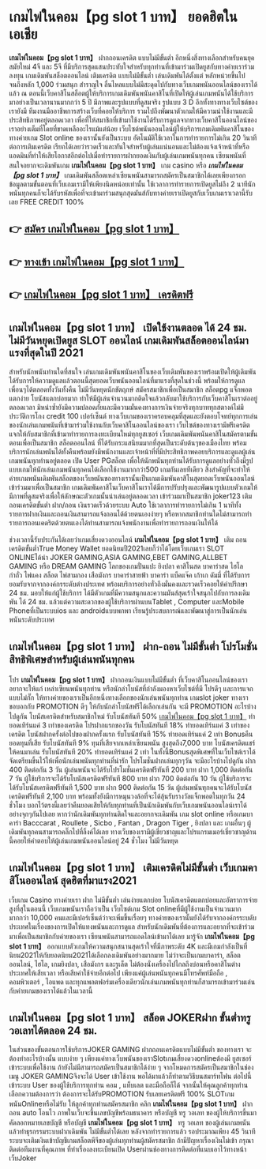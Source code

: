 # เกมไพ่ในคอม【pg slot 1 บาท】  ยอดฮิตในเอเชีย 

**เกมไพ่ในคอม【pg slot 1 บาท】** ฝากถอนเครดิต แบบไม่มีขั้นต่ำ  อีกหนึ่งสิ่งทางเลือกสำหรับคนยุคสมัยใหม่ 4จี และ 5จี ที่มีบริการสุดแสนประทับใจสำหรับทุกท่านที่เข้ามาร่วมเปิดยูสกับทางค่ายเราร่วมลงทุน เกมเดิมพันสล็อตออนไลน์ เติมเครดิต แบบไม่มีขั้นต่ำ เล่นเดิมพันได้ตั้งแต่ หลักหน่วยขึ้นไปจนถึงหลัก 1,000 ร่วมสนุก สำราญใจ ลื่นไหลแบบไม่มีสะดุดไปกับทางเว็บเกมพนันออนไลน์ของเราได้แล้ว ณ ตอนนี้เว็บคาสิโนสล็อตผู้ให้บริการเกมเดิมพันพนันคาสิโนที่เปิดให้ผู้เล่นเกมพนันได้ใช้บริการมาอย่างเป็นเวลานานมากกว่า 5 ปี มีภาพและรูปแบบที่ดูสมจริง รูปแบบ 3 D
อีกทั้งทางทางเว็บไซต์ของเรายังมี ทีมงานมืออาชีพการสร้างเว็บที่คอยให้บริการ  รวมไปถึงพัฒนาตัวเกมให้มีความน่าใช้งานและมีประสิทธิภาพอยู่ตลอดเวลา เพื่อที่ให้สมาชิกที่เข้ามาใช้งานได้รับการดูแลจากทางเว็บคาสิโนออนไลน์ของเราอย่างเต็มที่โดยที่ขาดเหลืออะไรแม้แต่น้อย เว็บไซต์พนันออนไลน์ผู้ให้บริการเกมเดิมพันคาสิโนของทางค่ายเกม Slot online ของเรานั้นยังเป็นระบบ อัตโนมัติใช้เวลาในการทำรายการไม่เกิน 20 วินาที ต่อการเติมเครดิต เรียกได้เลยว่ารวดเร็วและทันใจสำหรับผู้เล่นแน่นอนและไม่ต้องแจ้งเจ้าหน้าที่หรือแอดมินที่ทำให้เสียโอกาสอีกต่อไปเมื่อทำรายการฝากยอดเงินกับผู้เล่นเกมพนันทุกคน
เซียนพนันที่สนใจอยากจะเดิมพันเกม **เกมไพ่ในคอม【pg slot 1 บาท】** เกม casino  หรือ ***เกมไพ่ในคอม【pg slot 1 บาท】*** เกมเดิมพันสล็อตเหล่าเซียนพนันสามารถสมัครเป็นสมาชิกได้เลยเพียงกรอกข้อมูลตามขั้นตอนที่เว็บเกมเรามีให้เพียงนิดหน่อยเท่านั้น ใช้เวลาการทำรายการเปิดยูสไม่ถึง 2 นาทีนักพนันทุกคนก็จะได้รับรหัสเพื่อที่จะเข้ามาร่วมสนุกสุดมันส์กับทางค่ายเราเปิดยูสกับเว็บเกมเราเวลานี้รับเลย FREE CREDIT 100%

## 👉 [สมัคร เกมไพ่ในคอม【pg slot 1 บาท】](https://archa888.com/)
## 👉 [ทางเข้า เกมไพ่ในคอม【pg slot 1 บาท】](https://archa888.com/)
## 👉 [เกมไพ่ในคอม【pg slot 1 บาท】 เครดิตฟรี](https://archa888.com/)

## เกมไพ่ในคอม【pg slot 1 บาท】 เปิดใช้งานตลอด ได้ 24 ชม. ไม่มีวันหยุดเปิดยูส SLOT ออนไลน์ เกมเดิมพันสล็อตออนไลน์มาแรงที่สุดในปี 2021

สำหรับนักพนันท่านใดที่สนใจ เล่นเกมเดิมพันพนันคาสิโนของเว็บเดิมพันของเราพร้อมเปิดให้ผู้เดิมพันได้รับการให้ความดูแลแล้วตอนนี้สุดยอดเว็บพนันออนไลน์ที่มาแรงที่สุดในช่วงนี้ พร้อมให้การดูแลเพื่อนๆได้ตลอดทั้งวันทั้งคืน ไม่มีวันหยุดนักขัตฤกษ์ สมัครสมาชิกเพื่อเป็นสมาชิก สล็อตpg แจ็กพอตแตกง่าย โบนัสแตกบ่อยมาก ทำให้มีผู้เล่นจำนวนมากติดใจแล้วกลับมาใช้บริการกับเว็บคาสิโนเราต่ออยู่ตลอดเวลา มิหนำซ้ำยังมีความปลอดภัยและมีความมั่นคงทางการเงินจ่ายจริงทุกบาททุกสตางค์ไม่มีประวัติการโกง credit 100 เปอร์เซ็นต์ ทางเว็บเกมของเราครอบคลุมที่สุดและยังตอบโจทย์ทุกการเล่นของนักเล่นเกมพนันที่เข้ามาร่วมใช้งานกับเว็บคาสิโนออนไลน์ของเรา
เว็บไซต์ของทางเรามีฟรีเครดิตแจกให้กับสมาชิกที่เข้ามาทำรายการลงทะเบียนใหม่ทุกยูสเซอร์ เว็บเกมเดิมพันพนันคาสิโนสมัครตามขั้นตอนเพื่อเป็นสมาชิก สล็อตออนไลน์ ที่ได้รับกระแสนิยมมากที่สุดเป็นระดับต้นๆของเมืองไทย พร้อมบริการนักเล่นพนันได้ทั้งคืนพร้อมยังมีพนักงานและเจ้าหน้าที่ที่มีประสิทธิภาพคอยบริการและดูแลผู้เล่นเกมพนันทุกท่านอยู่ตลอด เปิด User PGสล็อต เพื่อให้นักพนันทุกท่านได้รับการดูแลอย่างทั่วถึงมีรูปแบบเกมให้นักเล่นเกมพนันทุกคนได้เลือกใช้งานมากกว่า500 เกมกันเลยทีเดียว
สิ่งสำคัญที่จะทำให้ค่ายเกมพนันเดิมพันสล็อตของเว็บพนันของทางเรานั้นเป็นเกมเดิมพันคาสิโนสุดยอดเว็บพนันออนไลน์ เข้าร่วมมาเพื่อเป็นสมาชิก  เกมเดิมพันคาสิโนเว็บคาสิโนเราได้มีการปรับปรุงและพัฒนารูปแบบตัวเกมให้มีภาพที่ดูสมจริงเพื่อให้ลักษณะตัวเกมนั้นน่าเล่นอยู่ตลอดเวลา เข้าร่วมมาเป็นสมาชิก joker123 เติม ถอนเครดิตขั้นต่ำ ฝาก/ถอน เงินรวดเร็วด้วยระบบ Auto ใช้เวลาการทำรายการไม่เกิน 1 นาทีทั้งรายการฝากเงินและถอนเงินสามารถแจ้งถอนได้ด้วยตนเองง่ายๆ หรือหากสมาชิกท่านใดไม่สามารถทำรายการถอนเคดริตด้วยตนเองได้ท่านสามารถแจ้งพนักงานเพื่อทำรายการถอนเงินให้ได้

ช่วงเวลานี้รับประกันได้เลยว่าเกมเสี่ยงดวงออนไลน์ **เกมไพ่ในคอม【pg slot 1 บาท】** เติม ถอนเครดิตขั้นต่ำTrue Money Wallet ยอดนิยมปี2021เลยก็ว่าได้โดยเว็บเกมเรา SLOT ONLINEได้นำ  JOKER GAMING,ASIA GAMING,EBET GAMING,ALLBET GAMING หรือ DREAM GAMING โลกของเกมปั่นแปะ ยิงปลา คาสิโนสด บาคาร่าสด ไฮโล กำถั่ว ไพ่แคง สล็อต ไพ่สามกอง เสือมังกร บาคาร่าสายฟ้า บาคาร่า แบ็คแจ๊ค เก้าเก ดัมมี่ ที่ได้รับการยอมรับจากจากองค์กรระดับต่างประเทศ พร้อมบริการอย่างทั่วถึงมั่นคงและรวดเร็วคอยให้คำปรึกษา 24 ชม. มอบให้แก่ผู้ใช้บริการ ได้มีตัวเกมที่มีความสนุกและความมันส์สุดเร้าใจสนุกไปกับการลงเดิมพัน ได้ 24 ชม. แล้วแต่ความสะดวกของผู้ใช้บริการผ่านบนTablet , Computer และMobile Phoneที่เป็นระบบios และ androidแบบพกพา เรียนรู้ประสบการณ์และพัฒนาสู่การเป็นนักเล่นพนันระดับประเทศ

## เกมไพ่ในคอม【pg slot 1 บาท】 ฝาก-ถอน ไม่มีขั้นต่ำ โปรโมชั่นสิทธิพิเศษสำหรับผู้เล่นพนันทุกคน

โปร **เกมไพ่ในคอม【pg slot 1 บาท】** ฝากถอนเงินแบบไม่มีขั้นต่ำ ที่เว็บคาสิโนออนไลน์ของเราอยากจะให้แก่  เหล่าเซียนพนันทุกท่าน หรือนักล่าโบนัสที่กำลังมองหาเว็บไซต์ที่มี โปรดีๆ และการแจกแบบไม่กั๊ก ให้ทางค่ายของเราเป็นอีกหนึ่งทางเลือกของนักเล่นพนันทุกท่าน เกมslot joker ทางเรา ขอบอกกับ PROMOTION ดีๆ ให้กับนักล่าโบนัสฟรีได้เลือกเล่นกัน จะมี PROMOTION อะไรบ้างไปดูกัน
โบนัสเครดิตสำหรับสมาชิกใหม่ รับโบนัสทันที 50% [เกมไพ่ในคอม【pg slot 1 บาท】](https://archa888.com/) ทำยอดเทิร์นแค่ 3 เท่าของเครดิต
โปรฝากแรกของวัน รับโบนัสทันที 18% ทำยอดเทิร์นแค่ 3 เท่าของเครดิต
โบนัสฝากครั้งต่อไปของฝากครั้งแรก รับโบนัสทันที 15% ทำยอดเทิร์นแค่ 2 เท่า
Bonusคืนยอดทุนที่เสีย รับโบนัสทันที 9% ทุนที่เสียจากเหล่าเซียนพนัน สูงสุดถึง7,000 บาท
โบนัสเครดิตแชร์ให้คนมาเล่น รับโบนัสทันที 20% ทำยอดเทิร์นแค่ 2 เท่า
ในทั้งนี้Bonusสุดพิเศษที่ในเว็บไซต์เราได้จัดเตรียมขึ้นไว้ให้เพื่อนักเล่นพนันทุกท่านที่น่ารัก โปรโมชั่นฝากเล่นทุกๆวัน จะมีอะไรบ้างไปดูกัน
ฝาก 400 ติดต่อกัน 3 วัน ผู้เล่นพนันจะได้รับโปรโมชั่นเครดิตฟรีทันที 200 บาท
ฝาก 1,000 ติดต่อกัน 7 วัน ผู้ใช้บริการจะได้รับโบนัสเครดิตฟรีทันที 800 บาท
ฝาก 700 ติดต่อกัน 10 วัน ผู้ใช้บริการจะได้รับโบนัสเครดิตฟรีทันที 1,500 บาท
ฝาก 900 ติดต่อกัน 15 วัน ผู้เล่นพนันทุกคนจะได้รับโบนัสเครดิตฟรีทันที 2,100 บาท
พร้อมทั้งยังมีการหมุนวงล้อที่จะได้ลุ้นรับรางวัลแจ็กพอตในทุกวัน 24 ชั่วโมง บอกไว้ตรงนี้เลยว่าคืนยอดเสียให้กับทุกท่านที่เป็นนักเดิมพันกับเว็บเกมพนันออนไลน์เราได้อย่างจุกๆกันไปเลย หากว่านักเดิมพันทุกท่านติดใจและอยากจะเดิมพัน เกม slot online หรือเกมบาคาร่า Bacccarat , Roullete , Sicbo , Fantan , Dragon Tiger , ยิงปลา และ เกมอื่นๆ ผู้เดิมพันทุกคนสามารถคลิ๊กไปที่ลิ้งค์ได้เลย ทางเว็บของเรามีผู้เชี่ยวชาญและโปรแกรมเมอร์เชี่ยวชาญด้านนี้คอยให้คำตอบให้ผู้เล่นเกมพนันออนไลน์อยู่ 24 ชั่วโมง ไม่มีวันหยุด

## เกมไพ่ในคอม【pg slot 1 บาท】 เติมเครดิตไม่มีขั้นต่ำ  เว็บเกมคาสิโนออนไลน์ สุดฮิตที่มาแรง2021

เว็บเกม Casino ทางค่ายเรา ฝาก ไม่มีขั้นต่ำ เล่นง่ายแตกบ่อย โบนัสเครดิตแตกบ่อยและอัตราการจ่ายสูงที่สุในตอนนี้ เว็บเกมพนันเราถือว่าเป็น เว็บไซต์เกม Slot onlineที่มีผู้ใช้งานเป็นจำนวนมากมากกว่า 10,000 คนและมีเปอร์เซ็นต์ว่าจะเพิ่มขึ้นเรื่อยๆ ทางค่ายของเรานั้นยังได้รับจากองค์กรระบดับประเทศในเรื่องของการเปิดให้แทงพนันและการดูแล สำหรับนักเดิมพันที่ต้องการและอยากที่จะเข้าร่วมมาเพื่อเป็นสมาชิกกับค่ายของเรา เซียนพนันสามารถแอดไลน์เข้ามาได้เลย
	มารู้จัก **เกมไพ่ในคอม【pg slot 1 บาท】** ออกแบบตัวเกมให้ความสนุกสนานสุดเร้าใจที่มีภาพระดับ 4K และมีเกมกำลังเป็นที่นิยม2021ให้กับยอดนิยม2021ได้เลือกลงเดิมพันอย่างมากมาย  ไม่ว่าจะเป็นเกมบาคาร่า, สล็อตออนไลน์, ไฮโล, เกมยิงปลา, เสือมังกร และรูเล็ต ไม่ต้องนั่งเครื่องไปไกลถึงบ่อนหรือคาสิโนต่างประเทศให้เสียเวลา หรือเสียค่าใช้จ่ายอีกต่อไป เพียงแค่ผู้เล่นพนันทุกคนมีโทรศัพท์มือถือ , คอมพิวเตอร์ , ไอแพด และทุกแพลตฟอร์มเครื่องเดียวนักเล่นเกมพนันทุกท่านก็สามารถเข้ามาร่วมเล่นกับค่ายเกมของเราได้แล้วในเวลานี้

## เกมไพ่ในคอม【pg slot 1 บาท】 สล็อต JOKERฝาก ขั้นต่ำทรู วอเลทได้ตลอด 24 ชม.

ในส่วนของขั้นตอนการใช้บริการJOKER GAMING ฝากถอนเครดิตแบบไม่มีขั้นต่ำ ของทางเรา จะต้องทำอะไรบ้างนั้น แบบง่าย ๆ เพียงแค่ทางเว็บพนันของเราSlotเกมเสี่ยงดวงonlineต้องมี ยูสเซอร์ เข้าระบบเพื่อใช้งาน ถ้ายังไม่มีสามารถสมัครเป็นสมาชิกได้ง่าย ๆ จากโหมดการสมัครเป็นสมาชิกในช่อง เมนู JOKER GAMINGจึงจะได้ User เข้าใช้งาน พอได้มาแล้วก็ทำตามวิธีบนสมาร์ทโฟน ต่อไปนี้
เข้าระบบ User  ของผู้ใช้บริการทุกท่าน คอม , แท็บเลต และมือถือก็ได้
จากนั้นให้คุณลูกค้าทุกท่านเลือกความต้องการว่า ต้องการจะได้รับPROMOTION รับเลยเครดิตฟรี 100% SLOTเกมพนันOnlineหรือไม่รับ
ให้ลูกค้าทุกท่านสมัครสมาชิก คลิก **เกมไพ่ในคอม【pg slot 1 บาท】** ฝาก ถอน auto โอนไว ภาพในเว็บจะขึ้นเลขบัญชีพร้อมธนาคาร หรือบัญชี ทรู วอเลท ของผู้ให้บริการขึ้นมา
คัดลอกหมายเลขบัญชี หรือบัญชี **เกมไพ่ในคอม【pg slot 1 บาท】** ทรู วอเลท ของผู้เล่นเกมพนัน แล้วทำธุรกรรมระบบฝากเดิมพัน ไม่มีขั้นต่ำได้เลย
หลังจากทำรายการแล้ว รอประมาณเพียง 45 วินาที ระบบจะเติมเงินเข้าบัญชีเกมสล็อตพีจีของผู้เล่นทุกท่านผู้สมัครสมาชิก
ถ้ามีปัญหาเรื่องเงินไม่เข้า กรุณาติดต่อทีมงานที่คุณภาพ ที่ทำเรื่องลงทะเบียนเปิด Userผ่านช่องทางการติดต่อที่แนบเอาไว้ทางหน้าเว็บJoker


